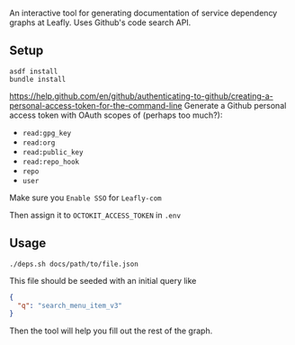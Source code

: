 An interactive tool for generating documentation of service dependency graphs at Leafly.
Uses Github's code search API.

## Setup
```
asdf install
bundle install
```

https://help.github.com/en/github/authenticating-to-github/creating-a-personal-access-token-for-the-command-line
Generate a Github personal access token with OAuth scopes of (perhaps too much?):
* `read:gpg_key`
* `read:org`
* `read:public_key`
* `read:repo_hook`
* `repo`
* `user`

Make sure you `Enable SSO` for `Leafly-com`

Then assign it to `OCTOKIT_ACCESS_TOKEN` in `.env`

## Usage
`./deps.sh docs/path/to/file.json`

This file should be seeded with an initial query like
```json
{
  "q": "search_menu_item_v3"
}
```
Then the tool will help you fill out the rest of the graph.
